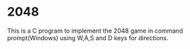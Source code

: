 # 2048
This is a C program to implement the 2048 game in command prompt(Windows) using W,A,S and D keys for directions.
